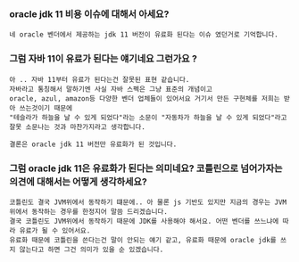 ### oracle jdk 11 비용 이슈에 대해서 아세요?

```
네 oracle 벤더에서 제공하는 jdk 11 버전이 유료화 된다는 이슈 였던거로 기억합니다.
```


### 그럼 자바 11이 유료가 된다는 얘기네요 그런가요 ?
```
아 .. 자바 11부터 유료가 된다는건 잘못된 표현 같습니다.
자바라고 통칭해서 말하기엔 사실 자바 스펙은 그냥 표준의 개념이고
oracle, azul, amazon등 다양한 벤더 업체들이 있어서요 거기서 만든 구현체를 저희는 받아 쓰는것이기 때문에
"테슬라가 하늘을 날 수 있게 되었다"라는 소문이 "자동차가 하늘을 날 수 있게 되었다"라고 잘못 소문나는 것과 마찬가지라고 생각합니다.

결론은 oracle jdk 11 버전만 유료화가 된 것입니다.
```


### 그럼 oracle jdk 11은 유료화가 된다는 의미네요? 코틀린으로 넘어가자는 의견에 대해서는 어떻게 생각하세요?
```
코틀린도 결국 JVM위에서 동작하기 떄문에.. 아 물론 js 기반도 있지만 지금의 경우는 JVM 위에서 동작하는 경우를 한정지어 말씀 드리겠습니다.
결국 코틀린도 JVM위에서 동작하기 때문에 JDK를 사용해야 해서요. 어떤 벤더를 쓰느냐에 따라 유료가 될 수 있어서요.
유료화 때문에 코틀린을 쓴다는건 말이 안되는 얘기 같고, 유료화 때문에 oracle jdk를 쓰지 않는다고 하면 그건 의미가 있을 순 있겠습니다.

```
